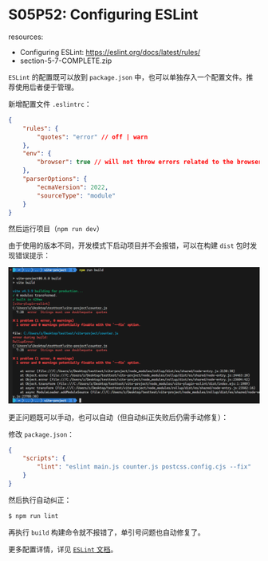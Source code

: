 # S05P52: Configuring ESLint



resources:

- Configuring ESLint: https://eslint.org/docs/latest/rules/
- section-5-7-COMPLETE.zip



`ESLint` 的配置既可以放到 `package.json` 中，也可以单独存入一个配置文件。推荐使用后者便于管理。

新增配置文件 `.eslintrc`：

```json
{
    "rules": {
        "quotes": "error" // off | warn
    },
    "env": {
        "browser": true // will not throw errors related to the browser
    },
    "parserOptions": {
        "ecmaVersion": 2022,
        "sourceType": "module"
    }
}
```

然后运行项目（`npm run dev`）

由于使用的版本不同，开发模式下启动项目并不会报错，可以在构建 `dist` 包时发现错误提示：

![ESLint error when building](../assets/52-1.png)

更正问题既可以手动，也可以自动（但自动纠正失败后仍需手动修复）：

修改 `package.json`：

```json
{
    "scripts": {
        "lint": "eslint main.js counter.js postcss.config.cjs --fix"
    }
}
```

然后执行自动纠正：

```bash
$ npm run lint
```

再执行 `build` 构建命令就不报错了，单引号问题也自动修复了。

更多配置详情，详见 [`ESLint` 文档](https://eslint.org/docs/latest/rules/)。
